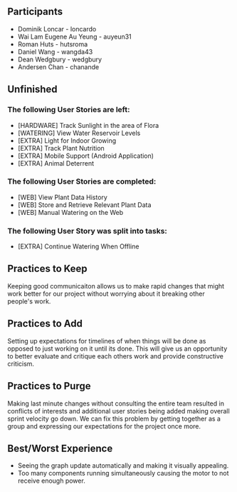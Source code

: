 ## Participants
- Dominik Loncar - loncardo
- Wai Lam Eugene Au Yeung - auyeun31
- Roman Huts - hutsroma
- Daniel Wang - wangda43
- Dean Wedgbury - wedgbury
- Andersen Chan - chanande


## Unfinished
### The following User Stories are left:
- [HARDWARE] Track Sunlight in the area of Flora
- [WATERING] View Water Reservoir Levels
- [EXTRA] Light for Indoor Growing
- [EXTRA] Track Plant Nutrition
- [EXTRA] Mobile Support (Android Application)
- [EXTRA] Animal Deterrent

### The following User Stories are completed:
- [WEB] View Plant Data History
- [WEB] Store and Retrieve Relevant Plant Data
- [WEB] Manual Watering on the Web

### The following User Story was split into tasks:
- [EXTRA] Continue Watering When Offline


## Practices to Keep
Keeping good communicaiton allows us to make rapid changes that might work better for our project without worrying about it breaking other people's work.

## Practices to Add
Setting up expectations for timelines of when things will be done as opposed to just working on it until its done. This will give us an opportunity to better evaluate and critique each others work and provide constructive criticism.

## Practices to Purge
Making last minute changes without consulting the entire team resulted in conflicts of interests and additional user stories being added making overall sprint velocity go down. We can fix this problem by getting together as a group and expressing our expectations for the project once more.

## Best/Worst Experience
- Seeing the graph update automatically and making it visually appealing.
- Too many components running simultaneously causing the motor to not receive enough power.
